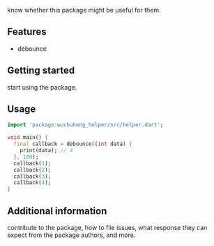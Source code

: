 know whether this package might be useful for them.

## Features
- debounce 

## Getting started

start using the package.

## Usage

```dart
import 'package:wuchuheng_helper/src/helper.dart';

void main() {
  final callback = debounce((int data) {
    print(data); // 4
  }, 100);
  callback(1);
  callback(2);
  callback(3);
  callback(4);
}
```

## Additional information

contribute to the package, how to file issues, what response they can expect 
from the package authors, and more.
